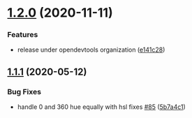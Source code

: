 # [1.2.0](https://github.com/opendevtools/wcag-color/compare/v1.1.1...v1.2.0) (2020-11-11)


### Features

* release under opendevtools organization ([e141c28](https://github.com/opendevtools/wcag-color/commit/e141c28ba13388e3c6c03956afb767cd7f80c9c5))

## [1.1.1](https://github.com/believer/wcag-color/compare/v1.1.0...v1.1.1) (2020-05-12)


### Bug Fixes

* handle 0 and 360 hue equally with hsl fixes [#85](https://github.com/believer/wcag-color/issues/85) ([5b7a4c1](https://github.com/believer/wcag-color/commit/5b7a4c18df9220543ffdb6552d7766c439f3a305))
